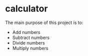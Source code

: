 # calculator

The main purpose of this project is to:
- Add numbers
- Subtract numbers
- Divide numbers
- Multiply numbers


